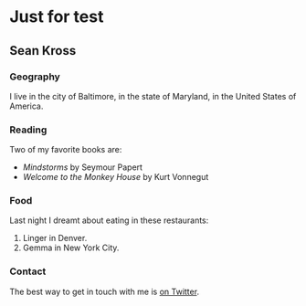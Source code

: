 # Just for test

## Sean Kross

### Geography

I live in the city of Baltimore, in the state of Maryland, in the United States
of America.

### Reading

Two of my favorite books are:

- *Mindstorms* by Seymour Papert
- *Welcome to the Monkey House* by Kurt Vonnegut

### Food

Last night I dreamt about eating in these restaurants:

1. Linger in Denver.
2. Gemma in New York City.

### Contact

The best way to get in touch with me is [on Twitter](https://twitter.com/seankross).

